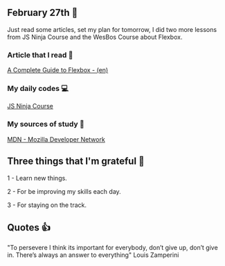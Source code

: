 ## February 27th :pushpin:

Just read some articles, set my plan for tomorrow, I did two more lessons from JS Ninja Course and the WesBos Course about Flexbox.  

### Article that I read :newspaper:

[A Complete Guide to Flexbox - (en)](https://css-tricks.com/snippets/css/a-guide-to-flexbox/)

### My daily codes :computer:

[JS Ninja Course](https://github.com/matheusmazeto/curso-javascript-ninja)

### My sources of study :scroll:

[MDN - Mozilla Developer Network](https://developer.mozilla.org/pt-BR/docs/Web/JavaScript/)

## Three things that I'm grateful :pray:

1 - Learn new things.

2 - For be improving my skills each day.

3 - For staying on the track.

## Quotes :thumbsup:

"To persevere I think its important for everybody, don’t give up, don’t give in. There’s always an answer to everything" Louis Zamperini